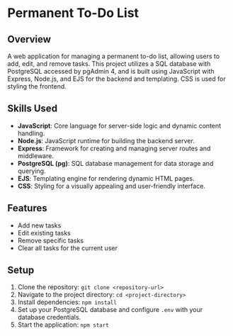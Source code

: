 # Permanent To-Do List

## Overview
A web application for managing a permanent to-do list, allowing users to add, edit, and remove tasks. This project utilizes a SQL database with PostgreSQL accessed by pgAdmin 4, and is built using JavaScript with Express, Node.js, and EJS for the backend and templating. CSS is used for styling the frontend.

## Skills Used
- **JavaScript**: Core language for server-side logic and dynamic content handling.
- **Node.js**: JavaScript runtime for building the backend server.
- **Express**: Framework for creating and managing server routes and middleware.
- **PostgreSQL (pg)**: SQL database management for data storage and querying.
- **EJS**: Templating engine for rendering dynamic HTML pages.
- **CSS**: Styling for a visually appealing and user-friendly interface.

## Features
- Add new tasks
- Edit existing tasks
- Remove specific tasks
- Clear all tasks for the current user

## Setup
1. Clone the repository: `git clone <repository-url>`
2. Navigate to the project directory: `cd <project-directory>`
3. Install dependencies: `npm install`
4. Set up your PostgreSQL database and configure `.env` with your database credentials.
5. Start the application: `npm start`
